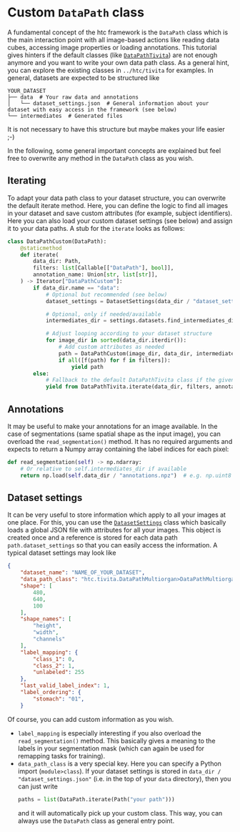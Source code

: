 # Custom `DataPath` class
A fundamental concept of the htc framework is the `DataPath` class which is the main interaction point with all image-based actions like reading data cubes, accessing image properties or loading annotations. This tutorial gives hinters if the default classes (like [`DataPathTivita`](../htc/tivita/DataPathTivita.py)) are not enough anymore and you want to write your own data path class. As a general hint, you can explore the existing classes in `../htc/tivita` for examples. In general, datasets are expected to be structured like
```text
YOUR_DATASET
├── data  # Your raw data and annotations
│   └── dataset_settings.json  # General information about your dataset with easy access in the framework (see below)
└── intermediates  # Generated files
```
It is not necessary to have this structure but maybe makes your life easier ;-)

In the following, some general important concepts are explained but feel free to overwrite any method in the `DataPath` class as you wish.

## Iterating
To adapt your data path class to your dataset structure, you can overwrite the default iterate method. Here, you can define the logic to find all images in your dataset and save custom attributes (for example, subject identifiers). Here you can also load your custom dataset settings (see below) and assign it to your data paths. A stub for the `iterate` looks as follows:
```python
class DataPathCustom(DataPath):
    @staticmethod
    def iterate(
        data_dir: Path,
        filters: list[Callable[["DataPath"], bool]],
        annotation_name: Union[str, list[str]],
    ) -> Iterator["DataPathCustom"]:
        if data_dir.name == "data":
            # Optional but recommended (see below)
            dataset_settings = DatasetSettings(data_dir / "dataset_settings.json")

            # Optional, only if needed/available
            intermediates_dir = settings.datasets.find_intermediates_dir(data_dir)

            # Adjust looping according to your dataset structure
            for image_dir in sorted(data_dir.iterdir()):
                # Add custom attributes as needed
                path = DataPathCustom(image_dir, data_dir, intermediates_dir=intermediates_dir, dataset_settings=dataset_settings, annotation_name_default=annotation_name)
                if all([f(path) for f in filters]):
                    yield path
        else:
            # Fallback to the default DataPathTivita class if the given data_dir is unknown (e.g. because the user requested a subdirectory and your class cannot handle iteration over subdirectories)
            yield from DataPathTivita.iterate(data_dir, filters, annotation_name)
```

## Annotations
It may be useful to make your annotations for an image available. In the case of segmentations (same spatial shape as the input image), you can overload the `read_segmentation()` method. It has no required arguments and expects to return a Numpy array containing the label indices for each pixel:
```python
def read_segmentation(self) -> np.ndarray:
    # Or relative to self.intermediates_dir if available
    return np.load(self.data_dir / "annotations.npz")  # e.g. np.uint8 with shape [480, 640]
```

## Dataset settings
It can be very useful to store information which apply to all your images at one place. For this, you can use the [`DatasetSettings`](../htc/tivita/DatasetSettings.py) class which basically loads a global JSON file with attributes for all your images. This object is created once and a reference is stored for each data path `path.dataset_settings` so that you can easily access the information. A typical dataset settings may look like
```json
{
    "dataset_name": "NAME_OF_YOUR_DATASET",
    "data_path_class": "htc.tivita.DataPathMultiorgan>DataPathMultiorgan",
    "shape": [
        480,
        640,
        100
    ],
    "shape_names": [
        "height",
        "width",
        "channels"
    ],
    "label_mapping": {
        "class_1": 0,
        "class_2": 1,
        "unlabeled": 255
    },
    "last_valid_label_index": 1,
    "label_ordering": {
        "stomach": "01",
    }
```
Of course, you can add custom information as you wish.

- `label_mapping` is especially interesting if you also overload the `read_segmentation()` method. This basically gives a meaning to the labels in your segmentation mask (which can again be used for remapping tasks for training).
- `data_path_class` is a very special key. Here you can specify a Python import (`module>class`). If your dataset settings is stored in `data_dir / "dataset_settings.json"` (i.e. in the top of your `data` directory), then you can just write
    ```python
    paths = list(DataPath.iterate(Path("your path")))
    ```
    and it will automatically pick up your custom class. This way, you can always use the `DataPath` class as general entry point.
